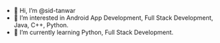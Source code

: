 - 👋 Hi, I’m @sid-tanwar
- 👀 I’m interested in Android App Development, Full Stack Development, Java, C++, Python.
- 🌱 I’m currently learning Python, Full Stack Development.

<!---
sid-tanwar/sid-tanwar is a ✨ special ✨ repository because its `README.md` (this file) appears on your GitHub profile.
You can click the Preview link to take a look at your changes.
--->
